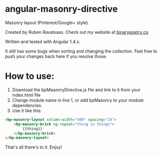 # angular-masonry-directive
Masonry layout (Pinterest/Google+ style)

Created by Ruben Ravatsaas. Check out my website at [binarypoetry.co](http://binarypoetry.co)

Written and tested with Angular 1.4.x.

It still has some bugs when sorting and changing the collection. Feel free to push your changes back here if you resolve those.

# How to use:
1. Download the bpMasonryDirective.js file and link to it from your index.html file
2. Change module name in line 1, or add bpMasonry to your module dependencies.
3. Use it like this:
```html    
<bp-masonry-layout column-width="400" spacing="24">
	<bp-masonry-brick ng-repeat="thing in things">
		{{thing}}
	</bp-masonry-brick>
</bp-masonry-layout>
```

That's all there's to it. Enjoy!

